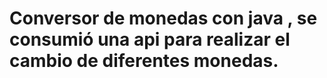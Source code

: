 # Conversor de monedas con java , se consumió una api para realizar el cambio de diferentes monedas.


